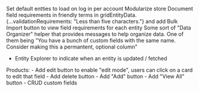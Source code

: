 Set default entties to load on log in per account
Modularize store
Document field requirements in friendly terms in gridEntityData. {...validationRequirements: "Less than five characters."} and add Bulk Import button to view field requirements for each entity
Some sort of "Data Organizer" helper that provides messages to help organize data. One of them being "You have a bunch of custom fields with the same name. Consider making this a permantent, optional column"

- Entity Explorer to indicate when an entity is updated / fetched

Products:
    - Add edit button to enable "edit mode", users can click on a card to edit that field
    - Add delete button
    - Add "Add" button
    - Add "View All" button
    - CRUD custom fields
